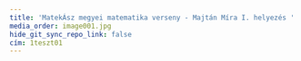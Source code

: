 ```yaml
---
title: 'MatekÁsz megyei matematika verseny - Majtán Míra I. helyezés '
media_order: image001.jpg
hide_git_sync_repo_link: false
cím: 1teszt01
---
```


